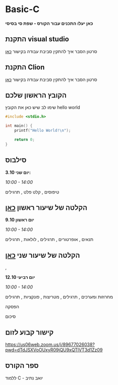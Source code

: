 # Basic-C
**כאן יעלו התכנים עבור הקורס - שפת סי בסיסי**

## התקנת visual studio
סרטון הסבר איך להתקין סביבת עבודה
בקישור [כאן](https://youtu.be/pakQGkmGDRE)

## התקנת Clion
סרטון הסבר איך להתקין סביבת עבודה בקישור [כאן](https://us06web.zoom.us/rec/play/nrfjpk5Nbl-aEyg5_PawoozTyECtZi17Z0SH_vIk4x6RHkCXe1yqAtSD046nKTgHWJTOHTmR7w7oMBL4.f8aJ32AxfU1UMVn9?continueMode=true)

## הקובץ הראשון שלכם
שימו לב שיש כאן את הקובץ 
hello world
```c
#include <stdio.h>

int main() {
	printf("Hello World!\n");

	return 0;
}
```

## סילבוס
**3.10 יום שני:**

_10:00 - 14:00_

טיפוסים
, קלט פלט
, תרגילים

## הקלטה של שיעור ראשון [כאן](https://us06web.zoom.us/rec/share/YlksLvfJftbnM0SAu9dVM0_lrSU3-Jeu7OwG3fB3Uq95ZmM63HLDNk-v5JG1AMcW.xy1kPOMdRpatJgHJ)
 

 
**9.10 יום ראשון**

_10:00 - 14:00_

תנאים
, אופרטורים
, תרגילים
, לולאות
, תרגילים
## הקלטה של שיעור שני [כאן](https://us06web.zoom.us/rec/share/9ufpzdj7_ry1FT2Y3Gf5nUeWpx1oSEQY7sQMM2KzEH4Pyi-WRH9RQ-umqai1kdU5.vLANHuESnDCn5JaS)

, 

**12.10 יום רביעי**

_10:00 - 14:00_

מחרוזות ומערכים
, תרגילים
, מטריצות
, פונקציות
, תרגילים

הפסקה


סיכום


## קישור קבוע לזום

https://us06web.zoom.us/j/89677026038?pwd=dTdJSXVoOUxyR09jQU9xQTlVT3d1Zz09

## ספר הקורס
ללמוד C - יואב נתיב
